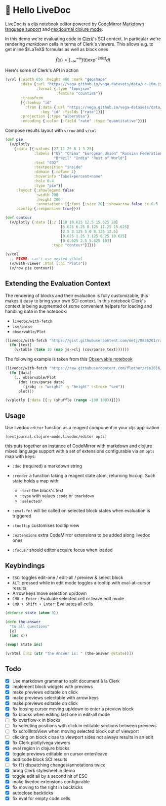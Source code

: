 # 👋 Hello LiveDoc

LiveDoc is a cljs notebook editor powered by [CodeMirror Markdown language support](https://github.com/codemirror/lang-markdown) and [nextjournal clojure mode](https://nextjournal.github.io/clojure-mode).

In this demo we're evaluating code in [Clerk](https://github.com/nextjournal/clerk)'s SCI context. In particular we're rendering _markdown_ cells in terms of Clerk's viewers. This allows e.g. to get inline $\LaTeX$ formulas as well as block ones

$$\hat{f}(x) = \int_{-\infty}^{+\infty} f(t)\exp^{-2\pi i x t}dt$$

Here's some of Clerk's API in action

```clojure
(v/vl {:width 650 :height 400 :mark "geoshape"
       :data {:url "https://vega.github.io/vega-datasets/data/us-10m.json"
              :format {:type "topojson"
                       :feature "counties"}}
       :transform
       [{:lookup "id"
         :from {:data {:url "https://vega.github.io/vega-datasets/data/unemployment.tsv"}
                :key "id" :fields ["rate"]}}]
       :projection {:type "albersUsa"}
       :encoding {:color {:field "rate" :type "quantitative"}}})
```

Compose results layout with `v/row` and `v/col`

```clojure
(def pie
  (v/plotly
    {:data [{:values [27 11 25 8 1 3 25]
             :labels ["US" "China" "European Union" "Russian Federation"
                      "Brazil" "India" "Rest of World"]
             :text "CO2"
             :textposition "inside"
             :domain {:column 1}
             :hoverinfo "label+percent+name"
             :hole 0.4
             :type "pie"}]
     :layout {:showlegend false
              :width 200
              :height 200
              :annotations [{:font {:size 20} :showarrow false :x 0.5 :y 0.5 :text "CO2"}]}
     :config {:responsive true}}))

(def contour
  (v/plotly {:data [{:z [[10 10.625 12.5 15.625 20]
                         [5.625 6.25 8.125 11.25 15.625]
                         [2.5 3.125 5.0 8.125 12.5]
                         [0.625 1.25 3.125 6.25 10.625]
                         [0 0.625 2.5 5.625 10]]
                     :type "contour"}]}))

(v/col
  ;; FIXME: can't use nested v/html
  (v/with-viewer :html [:h1 "Plots"])
  (v/row pie contour))
```

## Extending the Evaluation Context

The rendering of blocks and their evaluation is fully customizable, this makes it easy to bring your own SCI context. In this notebook Clerk's context is being augmented of some convenient helpers for loading and handling data in the notebook:

* `livedoc/with-fetch`
* `csv/parse`
* `observable/Plot`

```clojure
(livedoc/with-fetch "https://gist.githubusercontent.com/netj/8836201/raw/6f9306ad21398ea43cba4f7d537619d0e07d5ae3/iris.csv"
  (fn [text]
    (v/table (take 10 (map js->clj (csv/parse text))))))
```

The following example is taken from this [Observable notebook](https://observablehq.com/@observablehq/plot)

```clojure
(livedoc/with-fetch "https://raw.githubusercontent.com/flother/rio2016/master/athletes.csv"
  (fn [data]
    (.. observable/Plot
      (dot (csv/parse data)
        (j/obj :x "weight" :y "height" :stroke "sex"))
      plot)))
```
```clojure
(v/plotly {:data [{:y (shuffle (range -100 100))}]})
```

## Usage

Use livedoc `editor` function as a reagent component in your cljs application

    [nextjournal.clojure-mode.livedoc/editor opts]

this puts together an instance of CodeMirror with markdown and clojure mixed language support with a set of extensions configurable via an `opts` map with keys:

* `:doc` (required) a markdown string

* `:render` a function taking a reagent state atom, returning hiccup. Such state holds a map with:
    * `:text` the block's text
    * `:type` with values `:code` or `:markdown`
    * `:selected?`

* `:eval-fn!` will be called on selected block states when evaluation is triggered

* `:tooltip` customises tooltip view

* `:extensions` extra CodeMirror extensions to be added along livedoc ones

* `:focus?` should editor acquire focus when loaded

## Keybindings

* `ESC`: toggles edit-one / edit-all / preview & select block
* `ALT`: pressed while in edit mode toggles a tooltip with eval-at-cursor results
* Arrow keys move selection up/down
* `CMD + Enter` : Evaluate selected cell or leave edit mode
* `CMD + Shift + Enter`: Evaluates all cells

```clojure
(defonce state (atom 0))
```
```clojure
(defn the-answer
  "to all questions"
  [x]
  (inc x))
```
```clojure
(swap! state inc)
```
```clojure
(v/html [:h2 (str "The Answer is: " (the-answer @state))])
```

## Todo
- [x] Use markdown grammar to split document à la Clerk
- [x] implement block widgets with previews
- [x] make previews editable on click
- [x] make previews selectable with arrow keys
- [x] make previews editable on click
- [x] fix loosing cursor moving up/down to enter a preview block
- [x] fix blocks when editing last one in edit-all mode
- [ ] fix overflow-x in blocks
- [ ] fix selecting positions with click in editable sections between previews
- [ ] fix scrollIntoView when moving selected block out of viewport
- [ ] clicking on block close to viewport sides not always results in an edit
- [x] fix Clerk plotly/vega viewers
- [x] eval region in clojure blocks
- [x] toggle previews editable on cursor enter/leave
- [x] add code block SCI results
- [ ] fix (?) dispatching changes/annotations twice
- [x] bring Clerk stylesheet in demo
- [x] toggle edit all by a second hit of ESC
- [x] make livedoc extensions configurable
- [x] fix moving to the right in backticks
- [x] autoclose backticks
- [x] fix eval for empty code cells
